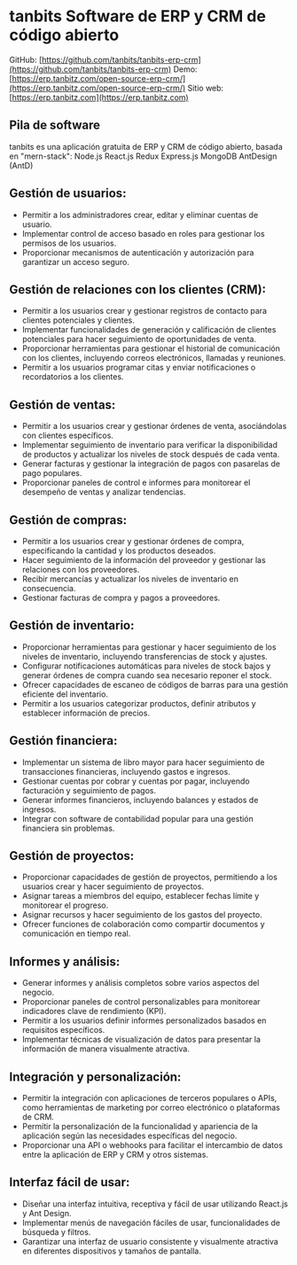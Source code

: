 # tanbits Software de ERP y CRM de código abierto

GitHub: [https://github.com/tanbits/tanbits-erp-crm](https://github.com/tanbits/tanbits-erp-crm)
Demo: [https://erp.tanbitz.com/open-source-erp-crm/](https://erp.tanbitz.com/open-source-erp-crm/)
Sitio web: [https://erp.tanbitz.com](https://erp.tanbitz.com)

## Pila de software

tanbits es una aplicación gratuita de ERP y CRM de código abierto, basada en "mern-stack": Node.js React.js Redux Express.js MongoDB AntDesign (AntD)

## Gestión de usuarios:

- Permitir a los administradores crear, editar y eliminar cuentas de usuario.
- Implementar control de acceso basado en roles para gestionar los permisos de los usuarios.
- Proporcionar mecanismos de autenticación y autorización para garantizar un acceso seguro.

## Gestión de relaciones con los clientes (CRM):

- Permitir a los usuarios crear y gestionar registros de contacto para clientes potenciales y clientes.
- Implementar funcionalidades de generación y calificación de clientes potenciales para hacer seguimiento de oportunidades de venta.
- Proporcionar herramientas para gestionar el historial de comunicación con los clientes, incluyendo correos electrónicos, llamadas y reuniones.
- Permitir a los usuarios programar citas y enviar notificaciones o recordatorios a los clientes.

## Gestión de ventas:

- Permitir a los usuarios crear y gestionar órdenes de venta, asociándolas con clientes específicos.
- Implementar seguimiento de inventario para verificar la disponibilidad de productos y actualizar los niveles de stock después de cada venta.
- Generar facturas y gestionar la integración de pagos con pasarelas de pago populares.
- Proporcionar paneles de control e informes para monitorear el desempeño de ventas y analizar tendencias.

## Gestión de compras:

- Permitir a los usuarios crear y gestionar órdenes de compra, especificando la cantidad y los productos deseados.
- Hacer seguimiento de la información del proveedor y gestionar las relaciones con los proveedores.
- Recibir mercancías y actualizar los niveles de inventario en consecuencia.
- Gestionar facturas de compra y pagos a proveedores.

## Gestión de inventario:

- Proporcionar herramientas para gestionar y hacer seguimiento de los niveles de inventario, incluyendo transferencias de stock y ajustes.
- Configurar notificaciones automáticas para niveles de stock bajos y generar órdenes de compra cuando sea necesario reponer el stock.
- Ofrecer capacidades de escaneo de códigos de barras para una gestión eficiente del inventario.
- Permitir a los usuarios categorizar productos, definir atributos y establecer información de precios.

## Gestión financiera:

- Implementar un sistema de libro mayor para hacer seguimiento de transacciones financieras, incluyendo gastos e ingresos.
- Gestionar cuentas por cobrar y cuentas por pagar, incluyendo facturación y seguimiento de pagos.
- Generar informes financieros, incluyendo balances y estados de ingresos.
- Integrar con software de contabilidad popular para una gestión financiera sin problemas.

## Gestión de proyectos:

- Proporcionar capacidades de gestión de proyectos, permitiendo a los usuarios crear y hacer seguimiento de proyectos.
- Asignar tareas a miembros del equipo, establecer fechas límite y monitorear el progreso.
- Asignar recursos y hacer seguimiento de los gastos del proyecto.
- Ofrecer funciones de colaboración como compartir documentos y comunicación en tiempo real.

## Informes y análisis:

- Generar informes y análisis completos sobre varios aspectos del negocio.
- Proporcionar paneles de control personalizables para monitorear indicadores clave de rendimiento (KPI).
- Permitir a los usuarios definir informes personalizados basados en requisitos específicos.
- Implementar técnicas de visualización de datos para presentar la información de manera visualmente atractiva.

## Integración y personalización:

- Permitir la integración con aplicaciones de terceros populares o APIs, como herramientas de marketing por correo electrónico o plataformas de CRM.
- Permitir la personalización de la funcionalidad y apariencia de la aplicación según las necesidades específicas del negocio.
- Proporcionar una API o webhooks para facilitar el intercambio de datos entre la aplicación de ERP y CRM y otros sistemas.

## Interfaz fácil de usar:

- Diseñar una interfaz intuitiva, receptiva y fácil de usar utilizando React.js y Ant Design.
- Implementar menús de navegación fáciles de usar, funcionalidades de búsqueda y filtros.
- Garantizar una interfaz de usuario consistente y visualmente atractiva en diferentes dispositivos y tamaños de pantalla.